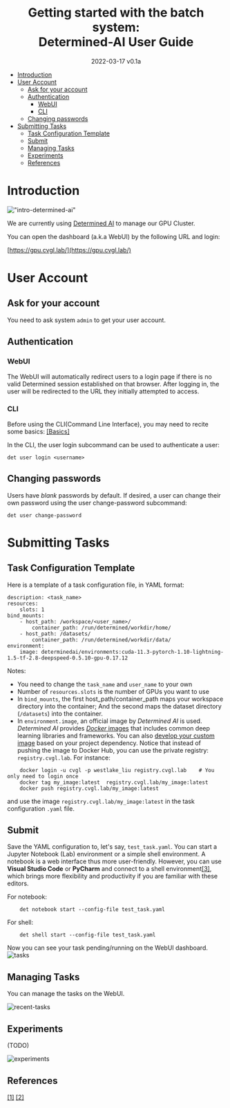 <h1 align="center">Getting started with the batch system:<br>
Determined-AI User Guide </h1>
<p align="center">
2022-03-17 v0.1a
</p>

- [Introduction](#introduction)
- [User Account](#user-account)
  - [Ask for your account](#ask-for-your-account)
  - [Authentication](#authentication)
    - [WebUI](#webui)
    - [CLI](#cli)
  - [Changing passwords](#changing-passwords)
- [Submitting Tasks](#submitting-tasks)
  - [Task Configuration Template](#task-configuration-template)
  - [Submit](#submit)
  - [Managing Tasks](#managing-tasks)
  - [Experiments](#experiments)
  - [References](#references)

# Introduction

!["intro-determined-ai"](https://docs.determined.ai/latest/_static/images/logo-determined-ai.svg)

We are currently using [Determined AI](https://www.determined.ai/) to manage our GPU Cluster.

You can open the dashboard (a.k.a WebUI) by the following URL and login:

[https://gpu.cvgl.lab/](https://gpu.cvgl.lab/)


# User Account

## Ask for your account

You need to ask system `admin` to get your user account. 


## Authentication

### WebUI
The WebUI will automatically redirect users to a login page if there is no valid Determined session established on that browser. After logging in, the user will be redirected to the URL they initially attempted to access.

### CLI
Before using the CLI(Command Line Interface), you may need to recite some basics: [[Basics]](http://10.0.1.67:3000/Cluster_User_Group/cluster-user-guide/wiki/Basics)

In the CLI, the user login subcommand can be used to authenticate a user:
```
det user login <username>
```

## Changing passwords
Users have *blank* passwords by default. If desired, a user can change their own password using the user change-password subcommand:
```
det user change-password
```

# Submitting Tasks

## Task Configuration Template

Here is a template of a task configuration file, in YAML format:
```
description: <task_name>
resources:
    slots: 1
bind_mounts:
    - host_path: /workspace/<user_name>/
        container_path: /run/determined/workdir/home/
    - host_path: /datasets/
        container_path: /run/determined/workdir/data/
environment:
    image: determinedai/environments:cuda-11.3-pytorch-1.10-lightning-1.5-tf-2.8-deepspeed-0.5.10-gpu-0.17.12
```
Notes: 
- You need to change the `task_name` and `user_name` to your own
- Number of `resources.slots` is the number of GPUs you want to use
- In `bind_mounts`, the first host_path/container_path maps your workspace directory into the container; And the second maps the dataset directory (`/datasets`) into the container.
- In `environment.image`, an official image by *Determined AI* is used. *Determined AI* provides [*Docker* images](https://hub.docker.com/r/determinedai/environments/tags) that includes common deep learning libraries and frameworks. You can also [develop your custom image](https://gpu.cvgl.lab/docs/prepare-environment/custom-env.html) based on your project dependency. Notice that instead of pushing the image to Docker Hub, you can use the private registry: `registry.cvgl.lab`. For instance: 
```
    docker login -u cvgl -p westlake_liu registry.cvgl.lab    # You only need to login once
    docker tag my_image:latest  registry.cvgl.lab/my_image:latest
    docker push registry.cvgl.lab/my_image:latest
```
and use the image `registry.cvgl.lab/my_image:latest` in the task configuration `.yaml` file.

## Submit

Save the YAML configuration to, let's say, `test_task.yaml`. You can start a Jupyter Notebook (Lab) environment or a simple shell environment. A notebook is a web interface thus more user-friendly. However, you can use **Visual Studio Code** or **PyCharm** and connect to a shell environment[[3]](https://docs.determined.ai/latest/features/commands-and-shells.html#visual-studio-code), which brings more flexibility and productivity if you are familiar with these editors.

For notebook:
```
    det notebook start --config-file test_task.yaml
```
For shell:
```
    det shell start --config-file test_task.yaml
```
Now you can see your task pending/running on the WebUI dashboard.
![tasks](https://docs.determined.ai/latest/_images/task-list@2x.jpg)

## Managing Tasks

You can manage the tasks on the WebUI.

![recent-tasks](https://gpu.cvgl.lab/docs/_images/pytorch_dashboard@2x.jpg)


## Experiments

(TODO)

![experiments](https://gpu.cvgl.lab/docs/_images/hp_experiment_page@2x.jpg)


## References
[[1]](https://gpu.cvgl.lab/docs/sysadmin-basics/users.html)
[[2]](https://zhuanlan.zhihu.com/p/422462131)